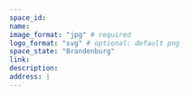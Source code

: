 ```yaml
---
space_id:
name:
image_format: "jpg" # required
logo_format: "svg" # optional: default png
space_state: "Brandenburg"
link:
description:
address: |
---
```

